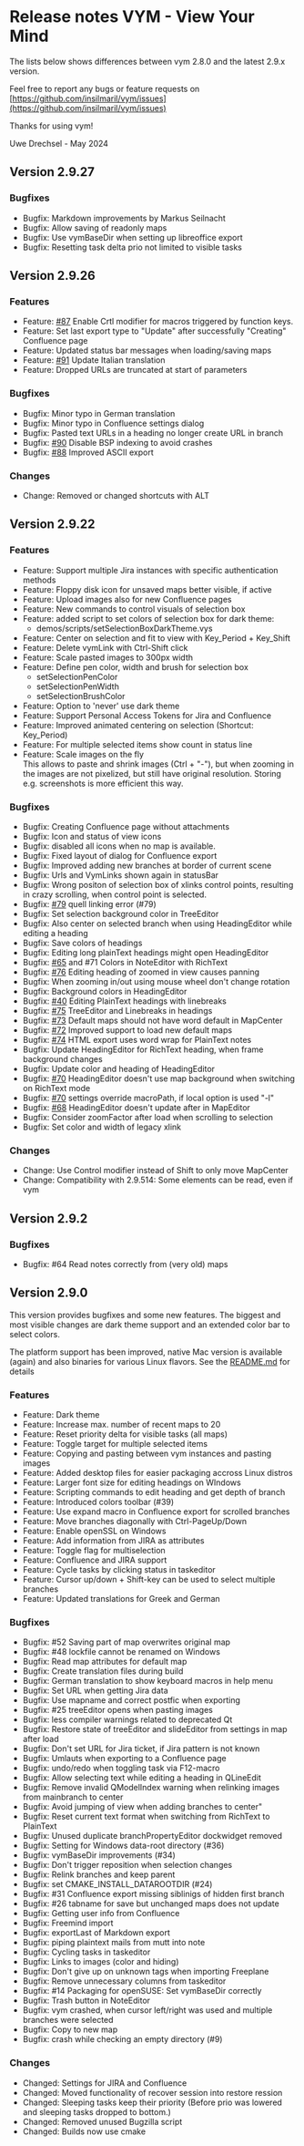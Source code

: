 Release notes VYM - View Your Mind
==================================


The lists below shows differences between vym 2.8.0 and the latest 2.9.x version.

Feel free to report any bugs or feature requests on
[https://github.com/insilmaril/vym/issues](https://github.com/insilmaril/vym/issues)

Thanks for using vym!

Uwe Drechsel - May 2024

## Version 2.9.27
### Bugfixes
 * Bugfix: Markdown improvements by Markus Seilnacht
 * Bugfix: Allow saving of readonly maps
 * Bugfix: Use vymBaseDir when setting up libreoffice export
 * Bugfix: Resetting task delta prio not limited to visible tasks


## Version 2.9.26
### Features
* Feature: [#87](https://github.com/insilmaril/vym/issues/87) Enable Crtl modifier for macros triggered by function keys.
* Feature: Set last export type to "Update" after successfully "Creating" Confluence page
* Feature: Updated status bar messages when loading/saving maps
* Feature: [#91](https://github.com/insilmaril/vym/issues/91) Update Italian translation
* Feature: Dropped URLs are truncated at start of parameters

### Bugfixes
* Bugfix: Minor typo in German translation
* Bugfix: Minor typo in Confluence settings dialog
* Bugfix: Pasted text URLs in a heading no longer create URL in branch
* Bugfix: [#90](https://github.com/insilmaril/vym/issues/90) Disable BSP indexing to avoid crashes
* Bugfix: [#88](https://github.com/insilmaril/vym/issues/88) Improved ASCII export

### Changes
* Change: Removed or changed shortcuts with ALT

## Version 2.9.22
### Features

* Feature: Support multiple Jira instances with specific authentication methods
* Feature: Floppy disk icon for unsaved maps better visible, if active
* Feature: Upload images also for new Confluence pages
* Feature: New commands to control visuals of selection box
* Feature: added script to set colors of selection box for dark theme:
    - demos/scripts/setSelectionBoxDarkTheme.vys
* Feature: Center on selection and fit to view with Key_Period + Key_Shift
* Feature: Delete vymLink with Ctrl-Shift click
* Feature: Scale pasted images to 300px width
* Feature: Define pen color, width and brush for selection box
    - setSelectionPenColor
    - setSelectionPenWidth
    - setSelectionBrushColor
* Feature: Option to 'never' use dark theme
* Feature: Support Personal Access Tokens for Jira and Confluence
* Feature: Improved animated centering on selection (Shortcut: Key_Period)
* Feature: For multiple selected items show count in status line
* Feature: Scale images on the fly  
    This allows to paste and shrink images (Ctrl + "-"), but when zooming in
    the images are not pixelized, but still have original resolution.
    Storing e.g. screenshots is more efficient this way.

### Bugfixes

* Bugfix: Creating Confluence page without attachments
* Bugfix: Icon and status of view icons
* Bugfix: disabled all icons when no map is available.
* Bugfix: Fixed layout of dialog for Confluence export
* Bugfix: Improved adding new branches at border of current scene
* Bugfix: Urls and VymLinks shown again in statusBar
* Bugfix: Wrong positon of selection box of xlinks control points, resulting in crazy scrolling, when control point is selected.
* Bugfix: [#79](https://github.com/insilmaril/vym/issues/79) quell linking error (#79)
* Bugfix: Set selection background color in TreeEditor
* Bugfix: Also center on selected branch when using HeadingEditor while editing a heading
* Bugfix: Save colors of headings
* Bugfix: Editing long plainText headings might open HeadingEditor
* Bugfix: [#65](https://github.com/insilmaril/vym/issues/65) and #71 Colors in NoteEditor with RichText
* Bugfix: [#76](https://github.com/insilmaril/vym/issues/76) Editing heading of zoomed in view causes panning
* Bugfix: When zooming in/out using mouse wheel don't change rotation
* Bugfix: Background colors in HeadingEditor
* Bugfix: [#40](https://github.com/insilmaril/vym/issues/40) Editing PlainText headings with linebreaks
* Bugfix: [#75](https://github.com/insilmaril/vym/issues/75) TreeEditor and Linebreaks in headings
* Bugfix: [#73](https://github.com/insilmaril/vym/issues/73) Default maps should not have word default in MapCenter
* Bugfix: [#72](https://github.com/insilmaril/vym/issues/72) Improved support to load new default maps
* Bugfix: [#74](https://github.com/insilmaril/vym/issues/74) HTML export uses word wrap for PlainText notes
* Bugfix: Update HeadingEditor for RichText heading, when frame background changes
* Bugfix: Update color and heading of HeadingEditor
* Bugfix: [#70](https://github.com/insilmaril/vym/issues/70) HeadingEditor doesn't use map background when switching on RichText mode
* Bugfix: [#70](https://github.com/insilmaril/vym/issues/70) settings override macroPath, if local option is used "-l"
* Bugfix: [#68](https://github.com/insilmaril/vym/issues/68) HeadingEditor doesn't update after in MapEditor
* Bugfix: Consider zoomFactor after load when scrolling to selection
* Bugfix: Set color and width of legacy xlink

### Changes

* Change: Use Control modifier instead of Shift to only move MapCenter
* Change: Compatibility with 2.9.514: Some elements can be read, even if vym



## Version 2.9.2

### Bugfixes
* Bugfix: #64 Read notes correctly from (very old) maps

## Version 2.9.0
This version provides bugfixes and some new features. The biggest
and most visible changes are dark theme support and an extended color bar
to select colors. 

The platform support has been improved, native Mac version is available
(again) and also binaries for various Linux flavors. See the 
[README.md](https://github.com/insilmaril/vym/blob/release/README.md)
for details

### Features

* Feature: Dark theme
* Feature: Increase max. number of recent maps to 20
* Feature: Reset priority delta for visible tasks (all maps)
* Feature: Toggle target for multiple selected items
* Feature: Copying and pasting between vym instances and pasting images
* Feature: Added desktop files for easier packaging accross Linux distros
* Feature: Larger font size for editing headings on WIndows
* Feature: Scripting commands to edit heading and get depth of branch
* Feature: Introduced colors toolbar (#39)
* Feature: Use expand macro in Confluence export for scrolled branches
* Feature: Move branches diagonally with Ctrl-PageUp/Down
* Feature: Enable openSSL on Windows
* Feature: Add information from JIRA as attributes
* Feature: Toggle flag for multiselection
* Feature: Confluence and JIRA support
* Feature: Cycle tasks by clicking status in taskeditor
* Feature: Cursor up/down + Shift-key can be used to select multiple branches
* Feature: Updated translations for Greek and German

### Bugfixes

* Bugfix: #52 Saving part of map overwrites original map
* Bugfix: #48 lockfile cannot be renamed on Windows
* Bugfix: Read map attributes for default map
* Bugfix: Create translation files during build
* Bugfix: German translation to show keyboard macros in help menu
* Bugfix: Set URL when getting Jira data
* Bugfix: Use mapname and correct postfic when exporting
* Bugfix: #25 treeEditor opens when pasting images
* Bugfix: less compiler warnings related to deprecated Qt
* Bugfix: Restore state of treeEditor and slideEditor from settings in map after load
* Bugfix: Don't set URL for Jira ticket, if Jira pattern is not known
* Bugfix: Umlauts when exporting to a Confluence page
* Bugfix: undo/redo when toggling task via F12-macro
* Bugfix: Allow selecting text while editing a heading in QLineEdit
* Bugfix: Remove invalid QModelIndex warning when relinking images from mainbranch to center
* Bugfix: Avoid jumping of view when adding branches to center"
* Bugfix: Reset current text format when switching from RichText to PlainText
* Bugfix: Unused duplicate branchPropertyEditor dockwidget removed
* Bugfix: Setting  for Windows data-root directory (#36)
* Bugfix: vymBaseDir improvements (#34)
* Bugfix: Don't trigger reposition when selection changes
* Bugfix: Relink branches and keep parent
* Bugfix: set CMAKE_INSTALL_DATAROOTDIR (#24)
* Bugfix: #31 Confluence export missing siblinigs of hidden first branch
* Bugfix: #26 tabname for save but unchanged maps does not update
* Bugfix: Getting user info from Confluence
* Bugfix: Freemind import
* Bugfix: exportLast of Markdown export
* Bugfix: piping plaintext mails from mutt into note
* Bugfix: Cycling tasks in taskeditor
* Bugfix: Links to images (color and hiding)
* Bugfix: Don't give up on unknown tags when importing Freeplane
* Bugfix: Remove unnecessary columns from taskeditor
* Bugfix: #14 Packaging for openSUSE: Set vymBaseDir correctly
* Bugfix: Trash button in NoteEditor
* Bugfix: vym crashed, when cursor left/right was used and multiple branches were selected
* Bugfix: Copy to new map
* Bugfix: crash while checking an empty directory (#9)

### Changes

* Changed: Settings for JIRA and Confluence
* Changed: Moved functionality of recover session into restore ression
* Changed: Sleeping tasks keep their priority (Before prio was lowered and sleeping tasks dropped to bottom.)
* Changed: Removed unused Bugzilla script
* Changed: Builds now use cmake
